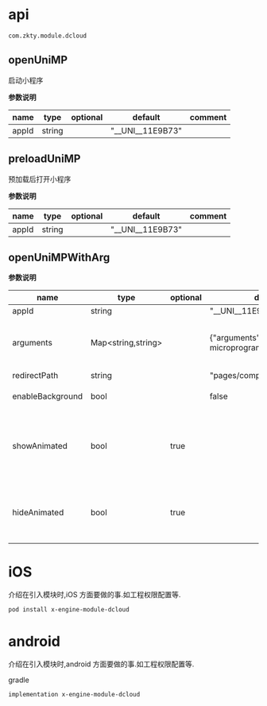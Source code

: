 




# api


`
com.zkty.module.dcloud
`



## openUniMP

 启动小程序

	
**参数说明**

| name                        | type      | optional | default   | comment  |
| --------------------------- | --------- | -------- | --------- |--------- |
| appId | string |  | "__UNI__11E9B73" |  |


## preloadUniMP

 预加载后打开小程序

	
**参数说明**

| name                        | type      | optional | default   | comment  |
| --------------------------- | --------- | -------- | --------- |--------- |
| appId | string |  | "__UNI__11E9B73" |  |


## openUniMPWithArg



	
**参数说明**

| name                        | type      | optional | default   | comment  |
| --------------------------- | --------- | -------- | --------- |--------- |
| appId | string |  | "__UNI__11E9B73" |  |
| arguments | Map\<string,string\> |  | {"arguments":"Hello uni microprogram"} | 配置启动小程序时传递的参数 |
| redirectPath | string |  | "pages/component/view/view" |  路径 |
| enableBackground | bool |  | false |  开启后台运行 |
| showAnimated | bool | true |  | 是否开启 show 小程序时的动画效果 默认：true |
| hideAnimated | bool | true |  | 是否开启 hide 时的动画效果 默认：true |

    

# iOS
介绍在引入模块时,iOS 方面要做的事.如工程权限配置等.

```
pod install x-engine-module-dcloud
```


# android
介绍在引入模块时,android 方面要做的事.如工程权限配置等.

gradle
```
implementation x-engine-module-dcloud
```


